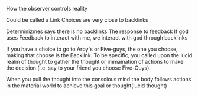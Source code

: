 How the observer controls reality

Could be called a Link
Choices are very close to backlinks

Determinizmes says there is no backlinks
The response to feedback
If god uses Feedback to interact with me, we interact with god through backlinks

If you have a choice to go to Arby's or Five-guys, the one you choose, making that choose is the Backlink. To be specific, you called upon the lucid realm of thought to gather the thought or immaination of actions to make the decision (i.e. say to your friend you choose Five-Guys). 

When you pull the thought into the conscious mind the body follows actions in the material world to achieve this goal or thought(lucid thought)